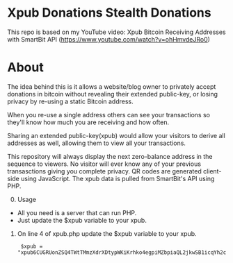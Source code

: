 # Xpub Donations Stealth Donations

This repo is based on my YouTube video: 
Xpub Bitcoin Receiving Addresses with SmartBit API (https://www.youtube.com/watch?v=ohHmvdeJRo0)
 
# About
  The idea behind this is it allows a website/blog owner to privately accept donations in bitcoin without 
  revealing their extended public-key, or losing privacy by re-using a static Bitcoin address. 
  
  When you re-use a single address others can see your transactions so they'll know how much you 
  are receiving and how often. 
  
  Sharing an extended public-key(xpub) would allow your visitors to derive all addresses as 
  well, allowing them to view all your transactions.
  
  This repository will always display the next zero-balance address in the sequence to viewers. 
  No visitor will ever know any of your previous transasctions giving you complete privacy. QR 
  codes are generated client-side using JavaScript. The xpub data is pulled from SmartBit's API 
  using PHP. 

0. Usage

 * All you need is a server that can run PHP.
 * Just update the $xpub variable to your xpub.

1. On line 4 of xpub.php update the $xpub variable to your xpub.

        $xpub = "xpub6CUGRUonZSQ4TWtTMmzXdrXDtypWKiKrhko4egpiMZbpiaQL2jkwSB1icqYh2cfDfVxdx4df189oLKnC5fSwqPfgyP3hooxujYzAu3fDVmz";


		
		
		